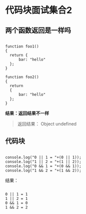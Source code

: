 # 代码块面试集合2 

## 两个函数返回是一样吗

```

function foo1()
{
  return {
      bar: "hello"
  };
}

function foo2()
{
  return
  {
      bar: "hello"
  };
}

```

**结果：返回结果不一样**

> 返回结果： Object    undefined


## 代码块

```

console.log("0 || 1 = "+(0 || 1));
console.log("1 || 2 = "+(1 || 2));
console.log("0 && 1 = "+(0 && 1));
console.log("1 && 2 = "+(1 && 2));

```

结果：

```

0 || 1 = 1
1 || 2 = 1
0 && 1 = 0
1 && 2 = 2

```